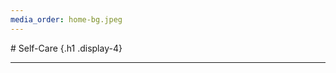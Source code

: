 ```yaml
---
media_order: home-bg.jpeg
---
```


<div class="row text-left justify-content-md-center pt-4 mb-4">
<div class="col-lg-8 col-md-8 col-sm-12" markdown="1">
 # Self-Care {.h1 .display-4}
 <hr>
</div>
</div>
